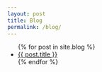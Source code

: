 ```yaml
---
layout: post
title: Blog
permalink: /blog/
---
```


<ul>
  {% for post in site.blog %}
    <li><a href="{{ post.url }}">{{ post.title }}</a></li>
  {% endfor %}
</ul>

